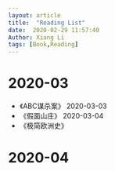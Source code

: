 ```yaml
---
layout: article
title:  "Reading List"
date:  2020-02-29 11:57:40
Author: Xiang Li
tags: [Book,Reading]
---
```

# 2020-03
- 《ABC谋杀案》 2020-03-03
- 《假面山庄》  2020-03-04
- 《极简欧洲史》

# 2020-04
